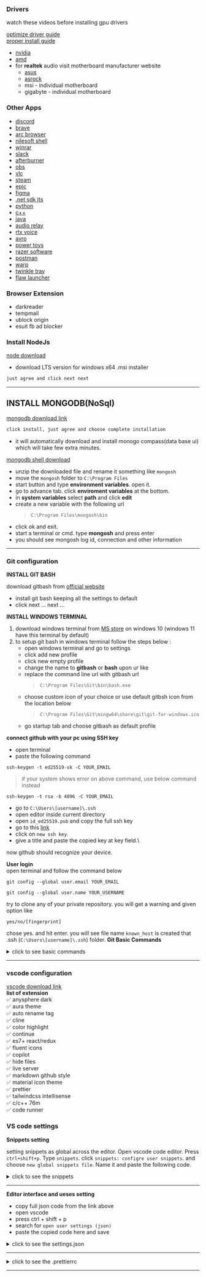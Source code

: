 ### Drivers
watch these videos before installing gpu drivers

[optimize driver guide](https://www.youtube.com/watch?v=B4baN3b8oOE&t=0s)\
[proper install guide](https://www.youtube.com/watch?v=98DAgw1KcmI)

- [nvidia](https://www.nvidia.com/en-us/geforce/drivers/)
- [amd](https://www.amd.com/en/support)
- for **realtek** audio visit motherboard manufacturer website
  - [asus](https://www.asus.com/support/download-center/)
  - [asrock](https://www.asrock.com/support/index.asp?cat=Drivers)
  - msi - individual motherboard
  - gigabyte - individual motherboard

### Other Apps

- [discord](https://discord.com/api/downloads/distributions/app/installers/latest?channel=stable&platform=win&arch=x86)
- [brave](https://brave.com/)
- [arc browser](https://arc.net/)
- [nilesoft shell](https://nilesoft.org/)
- [winrar](https://www.win-rar.com/postdownload.html?&L=0)
- [slack](https://slack.com/api/desktop.latestRelease?arch=ia32&variant=exe&redirect=true)
- [afterburner](https://www.msi.com/Landing/afterburner/graphics-cards)
- [obs](https://cdn-fastly.obsproject.com/downloads/OBS-Studio-29.0.2-Full-Installer-x64.exe)
- [vlc](https://get.videolan.org/vlc/3.0.18/win32/vlc-3.0.18-win32.exe)
- [steam](https://cdn.akamai.steamstatic.com/client/installer/SteamSetup.exe)
- [epic](https://launcher-public-service-prod06.ol.epicgames.com/launcher/api/installer/download/EpicGamesLauncherInstaller.msi)
- [figma](https://www.figma.com/download/desktop/win)
- [.net sdk lts](https://dotnet.microsoft.com/en-us/download/visual-studio-sdks)
- [python](https://www.python.org/)
- [c++](https://code.visualstudio.com/docs/cpp/config-mingw)
- [java](https://aws.amazon.com/corretto/)
- [audio relay](https://audiorelay.net/downloads)
- [rtx voice](https://www.nvidia.com/en-us/geforce/guides/nvidia-rtx-voice-setup-guide/)
- [avro](https://www.omicronlab.com/avro-keyboard-download.html)
- [power toys](https://learn.microsoft.com/en-us/windows/powertoys/)
- [razer software](https://www.razer.com/synapse-4)
- [postman](https://dl.pstmn.io/download/latest/win64)
- [warp](https://one.one.one.one/)
- [twinkle tray](https://twinkletray.com/)
- [flaw launcher](https://www.flowlauncher.com/)

### Browser Extension
- darkreader
- tempmail
- ublock origin
- esuit fb ad blocker

### Install NodeJs

[node download](https://nodejs.org/en/download)

- download LTS version for windows x64 .msi installer

```bash
just agree and click next next
```

---

## INSTALL MONGODB(NoSql)

[mongodb download link](https://www.mongodb.com/try/download/community)

```bash
click install, just agree and choose complete installation
```

- it will automatically download and install monogo compass(data base ui) which will take few extra minutes.

[mongodb shell download](https://downloads.mongodb.com/compass/mongodb-mongosh_1.6.1_amd64.deb?_ga=2.66967086.1814885739.1671987424-986248264.1671987424)

- unzip the downloaded file and rename it something like `mongosh`
- move the `mongosh` folder to `C:\Program Files`
- start button and type **environment variables**. open it.
- go to advance tab. click **enviroment variables** at the bottom.
- in **system variables** select **path** and click **edit**
- create a new variable with the following url
  > `C:\Program Files\mongosh\bin`
- click ok and exit.
- start a terminal or cmd. type **mongosh** and press enter
- you should see mongosh log id, connection and other information

---
### Git configuration

**INSTALL GIT BASH**

download gitbash from [official website](https://github.com/git-for-windows/git/releases/download/v2.38.1.windows.1/Git-2.38.1-64-bit.exe)

- install git bash keeping all the settings to default
- click next ... next ...

**INSTALL WINDOWS TERMINAL**

1. download windows terminal from <a href="https://www.microsoft.com/store/apps/9n0dx20hk701" target="_blank">MS store</a> on windows 10 (windows 11 have this terminal by default)
2. to setup git bash in windows terminal follow the steps below :
   - open windows terminal and go to settings
   - click add new profile
   - click new empty profile
   - change the name to **gitbash** or **bash** upon ur like
   - replace the command line url with gitbash url
     > `C:\Program Files\Git\bin\bash.exe`
   - choose custom icon of your choice or use default gitbsh icon from the location below
     > `C:\Program Files\Git\mingw64\share\git\git-for-windows.ico`
   - go startup tab and choose gitbash as default profile

**connect github with your pc using SSH key**
- open terminal
- paste the following command
```
ssh-keygen -t ed25519-sk -C YOUR_EMAIL
```
> if your system shows error on above command, use below command instead
```
ssh-keygen -t rsa -b 4096 -C YOUR_EMAIL
```

- go to `C:\Users\[username]\.ssh`
- open editor inside current directory
- open `id_ed25519.pub` and copy the full ssh key
- go to this [link](https://github.com/settings/keys)
- click on `new ssh key`.
- give a title and paste the copied key at key field.\

now github should recognize your device.

**User login**\
open terminal and follow the command below
```
git config --global user.email YOUR_EMAIL
```
```
git config --global user.name YOUR_USERNAME
```

try to clone any of your private repository. you will get a warning and given option like
```
yes/no/[fingerprint]
```
chose yes. and hit enter. you will see file name `known_host` is created that .ssh (`C:\Users\[username]\.ssh`) folder.
**Git Basic Commands**

<details>
<summary>click to see basic commands</summary>


### Simple commands
git clone url\
git remote set-url origin url\
git remote -v\
git status\
git add .\
git commit -m 'cloned commit'\
git push -u origin main

### Clone repo with commits
git clone --bare <original-url>\
git push --mirror <new-url>\
git remote -v\
get remote set-url origin <new-url>

### Clone remote branch
git clone <your-repo-url>\
cd my-cloned-project-folder\
git branch -a\
git checkout <branch-name>

### Set remote to, already created remote repo with readme file
git branch -M main\
git remote add <origin-url>\
git pull origin main\
add .\
commit -m ‘first commit’\
git push -u origin main

### fix (another branch is pushing conflict) (tags-fast forward, git pull)
git checkout master\
git pull origin

### Delete git local branch
git branch -a\
git branch -d test\
git branch -D test (This will delete the branch regardless of its merge status)

### Delete git remote branch
git push origin --delete <branch-name>

### Clone branch from remote repo
git clone --single-branch -b <branchname-url >

</details>

---
### vscode configuration
[vscode download link](https://code.visualstudio.com/sha/download?build=stable&os=win32-x64-user)\
**list of extension**\
✅ anysphere dark\
✅ aura theme\
✅ auto rename tag\
✅ cline\
✅ color highlight\
✅ continue\
✅ es7+ react/redux\
✅ fluent icons\
✅ copilot\
✅ hide files\
✅ live server\
✅ markdown github style\
✅ material icon theme\
✅ prettier\
✅ tailwindcss intellisense\
✅ c/c++ 76m\
✅ code runner

### VS code settings

**Snippets setting**

setting snippets as global across the editor. Open vscode code editor. Press `ctrl+shift+p`. Type `snippets`. click `snippets: configre user snippets`. and choose `new global snippets file`. Name it and paste the following code.

<details>
<summary>click to see the snippets</summary>

<pre>
{
"console output": {
	"prefix": "clog",
	"body": "console.log($0)",
	"description": ""
	},
	
	
	"regular function": {
		"prefix": "fun",
		"body": "function ${1:name}(${2:arg}) {$0}",
		"description": ""
	},
	
	"regular async function": {
		"prefix": "funf",
		"body": "async function ${1:name}(${2:arg}) {$0}",
		"description": ""
	},
	
	"arrow function": {
		"prefix": "af",
		"body": "const ${1:name} = (${2:arg}) => {$0}",
		"description": ""
	},
	
	"arrow async function": {
		"prefix": "aff",
		"body": "const ${1:name} = async (${2:arg}) => {$0}",
		"description": ""
	},
	
	"anonymous arrow function": {
		"prefix": "aaf",
		"body": "(${1}) => $0",
		"description": ""
	},
	

	"html tag": {
		"prefix": "tag",
		"body": "<$1 className={`$2`}>$0</$1>",
		"description": ""
	},
	
	"document id": {
		"prefix": "docid",
		"body": "document.getElementById('$0')"
	},
	
	"query selector id": {
		"prefix": "qs",
		"body": "document.querySelector('#$0')"
	},
	
	"query selector class": {
		"prefix": "cqs",
		"body": "document.querySelector('.$0')"
	},
	
	"query selector class all": {
		"prefix": "cqsa",
		"body": "document.querySelectorAll('.$0')"
	},
	
	
	"use state": {
		"prefix": "cstate",
		"body": [
			"const [${1:name}, set${1/(.*)/${1:/capitalize}/}] = useState$0($2)"
		]
	},
	
	"use effect": {
		"prefix": "signal",
		"body": ["useEffect$0 (() => {\t\n},[${1:dependency}])"]
	},
	
	"pass props": {
		"prefix": "pass",
		"body": ["${1:propname}={${0:prop}}"]
	},
	
	"class name": {
		"prefix": "cn",
		"body": ["className={`${0}`}"]
	},
	
		"React Functional Component with Props": {
			"prefix": "rfc-props",
			"body": [
				"type ${1:ComponentName}Props = {",
				"  children: React.ReactNode;",
				"};",
				"",
				"const ${1:ComponentName} = ({ children }: ${1:ComponentName}Props) => {",
				"  return (",
				"    ${2:<div>}{children}</div>",
				"  );",
				"};",
				"",
				"export default ${1:ComponentName};"
			],
			"description": "Creates a React functional component with TypeScript props."
		}
	
	
}

</pre>
</details>

---


**Editor interface and ueses setting**
- copy full json code from the link above
- open vscode
- press ctrl + shift + p
- search for `open user settings (json)`
- paste the copied code here and save

<details >
<summary>click to see the settings.json</summary>
<pre>
{
  "breadcrumbs.enabled": false,
  // "editor.fontFamily": "mononoki",
  "editor.fontFamily": "cascadia code",

  // "editor.fontFamily": "monaspace neon",
  // "editor.fontFamily": "fira code",
  "editor.fontSize": 16,
  "editor.fontLigatures": "'calt','cv01', 'cv02', 'cv06','cv13', 'cv14', 'cv18', 'cv27', 'cv31','ss01','ss02', 'ss03','ss04','ss05','ss08'",
  "editor.fontWeight": "400",
  "editor.cursorSmoothCaretAnimation": "off",
  "editor.cursorSurroundingLines": 8,
  "editor.smoothScrolling": true,
  "editor.mouseWheelScrollSensitivity": 2,
  "editor.minimap.enabled": false,
  "editor.wordWrap": "on",
  "editor.tabCompletion": "on",
  "editor.formatOnSave": true,
  "editor.acceptSuggestionOnEnter": "off",
  "editor.acceptSuggestionOnCommitCharacter": false,
  "editor.tabSize": 2, //extension
  "editor.parameterHints.enabled": false,
  "editor.hover.above": false,
  "editor.guides.bracketPairs": "active",
  "editor.lineNumbers": "on",
  "editor.glyphMargin": false,
  "editor.stickyScroll.enabled": false,
  "editor.lightbulb.enabled": "off",
  // "editor.folding": false,
  // "editor.renderWhitespace": "boundary",
  "editor.tokenColorCustomizations": {
    
  },
  "[html]": {
    "editor.defaultFormatter": "vscode.html-language-features"
  },
  //** <-- terminal -->
  "terminal.integrated.tabs.location": "left",
  "terminal.integrated.fontSize": 16,
  "terminal.integrated.fontFamily": "cascadia code, jetbrains mono, monospace",
  "terminal.integrated.cursorStyle": "line",
  "terminal.integrated.cursorWidth": 2,
  "terminal.integrated.cursorBlinking": true,
  "debug.console.fontFamily": "consolas",
  "debug.console.fontSize": 16,
  //** inegretd terminal switch to terminal from powershell -->
  "terminal.integrated.defaultProfile.windows": "Git Bash",
  "terminal.integrated.profiles.windows": {
    "C:\\Windows\\System32\\WindowsPowerShell\\v1.0\\powershell.exe (migrated)": {
      "path": "C:\\Windows\\System32\\WindowsPowerShell\\v1.0\\powershell.exe",
      "args": []
    }
  },
  //** <-- other -->
  "files.defaultLanguage": "typescript",
  "files.autoSave": "afterDelay",
  "files.autoSaveDelay": 1050,
  "zenMode.fullScreen": false,
  "tailwindCSS.emmetCompletions": true,
  "breadcrumbs.symbolPath": "off",
  "explorer.compactFolders": false, // expands folder structre even for the single file
  "workbench.startupEditor": "none",
  "workbench.editor.showTabs": "multiple",
  "workbench.iconTheme": "material-icon-theme",
  "workbench.productIconTheme": "fluent-icons",
  "workbench.colorCustomizations": {
    "tab.inactiveForeground": "#e9e9e9",
    "tab.activeForeground": "#ffffff",
    "editorIndentGuide.activeBackground1": "#2bff00"
    /*    
      "statusBar.background": "#222225",
      "statusBar.noFolderBackground": "#222225",
      "statusBar.debuggingBackground": "#511f1f"
      "editorWhitespace.foreground": "#606b8d"
      */
  },
  "notebook.lineNumbers": "on",
  "notebook.markup.fontSize": 17,
  "[python]": {
    "editor.formatOnType": true
  },
  "javascript.updateImportsOnFileMove.enabled": "always",
  "editor.defaultFormatter": "esbenp.prettier-vscode",
  "liveServer.settings.donotVerifyTags": true,
  "explorer.confirmDelete": false,
  "reactSnippets.settings.importReactOnTop": false,
  "liveServer.settings.donotShowInfoMsg": true,
  "window.menuBarVisibility": "compact",
  "window.commandCenter": false,
  "workbench.colorTheme": "Anysphere dark"
}
</pre>
</details>

---
<details >
<summary>click to see the .prettierrc</summary>
<pre>
{
  "jsxBracketSameLine": true,
  "plugins": ["prettier-plugin-tailwindcss"],
  "tailwindAttributes": ["css"]
}
</pre>
</details>

---

